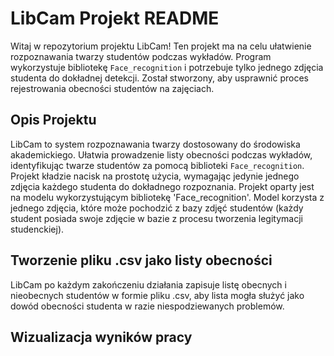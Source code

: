 # LibCam Projekt README

Witaj w repozytorium projektu LibCam! 
Ten projekt ma na celu ułatwienie rozpoznawania twarzy studentów podczas wykładów.
Program wykorzystuje bibliotekę `Face_recognition` i potrzebuje tylko jednego zdjęcia studenta do dokładnej detekcji. 
Został stworzony, aby usprawnić proces rejestrowania obecności studentów na zajęciach.

## Opis Projektu

LibCam to system rozpoznawania twarzy dostosowany do środowiska akademickiego. 
Ułatwia prowadzenie listy obecności podczas wykładów, identyfikując twarze studentów za pomocą biblioteki `Face_recognition`.
Projekt kładzie nacisk na prostotę użycia, wymagając jedynie jednego zdjęcia każdego studenta do dokładnego rozpoznania. 
Projekt oparty jest na modelu wykorzystującym bibliotekę 'Face_recognition'. Model korzysta z jednego zdjęcia, 
które może pochodzić z bazy zdjęć studentów (każdy student posiada swoje zdjęcie w bazie z procesu tworzenia legitymacji studenckiej).

## Tworzenie pliku .csv jako listy obecności 

LibCam po każdym zakończeniu działania zapisuje listę obecnych i nieobecnych studentów w 
formie pliku .csv, aby lista mogła służyć jako dowód obecności studenta w razie niespodziewanych problemów.

## Wizualizacja wyników pracy

